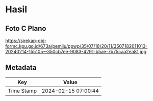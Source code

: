 # Hasil

## Foto C Plano

https://sirekap-obj-formc.kpu.go.id/673a/pemilu/ppwp/35/07/18/20/11/3507182011013-20240214-155105--350cb7ee-9083-4291-b5ae-7b75caa2ea81.jpg


## Metadata

| Key        | Value               |
| ---------- | ------------------- |
| Time Stamp | 2024-02-15 07:00:44 |



